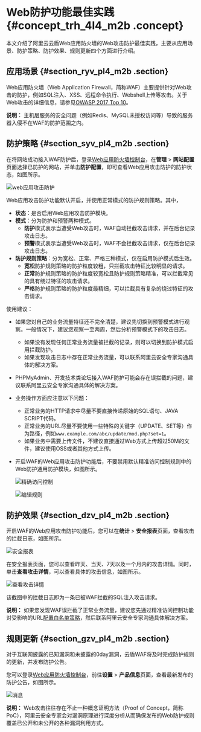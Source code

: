 # Web防护功能最佳实践 {#concept_trh_4l4_m2b .concept}

本文介绍了阿里云云盾Web应用防火墙的Web攻击防护最佳实践，主要从应用场景、防护策略、防护效果、规则更新四个方面进行介绍。

## 应用场景 {#section_ryv_pl4_m2b .section}

Web应用防火墙（Web Application Firewall，简称WAF）主要提供针对Web攻击的防护，例如SQL注入、XSS、远程命令执行、Webshell上传等攻击。关于Web攻击的详细信息，请参见[OWASP 2017 Top 10](https://www.owasp.org/index.php/Top_10-2017_Top_10)。

**说明：** 主机层服务的安全问题（例如Redis、MySQL未授权访问等）导致的服务器入侵不在WAF的防护范围之内。

## 防护策略 {#section_syv_pl4_m2b .section}

在将网站成功接入WAF防护后，登录[Web应用防火墙控制台](https://yundun.console.aliyun.com/?p=waf)，在**管理** \> **网站配置**页面选择已防护的网站，并单击**防护配置**，即可查看Web应用攻击防护的防护状态，如图所示。

![web应用攻击防护](http://static-aliyun-doc.oss-cn-hangzhou.aliyuncs.com/assets/img/15589/15662952728640_zh-CN.jpg)

Web应用攻击防护功能默认开启，并使用正常模式的防护规则策略。其中，

-   **状态**：是否启用Web应用攻击防护模块。
-   **模式**：分为防护和预警两种模式。
    -   **防护**模式表示当遭受Web攻击时，WAF自动拦截攻击请求，并在后台记录攻击日志。
    -   **预警**模式表示当遭受Web攻击时，WAF不会拦截攻击请求，仅在后台记录攻击日志。
-   **防护规则策略**：分为宽松、正常、严格三种模式，仅在启用防护模式后生效。
    -   **宽松**防护规则策略的防护粒度较粗，只拦截攻击特征比较明显的请求。
    -   **正常**防护规则策略的防护粒度较宽松且防护规则策略精准，可以拦截常见的具有绕过特征的攻击请求。
    -   **严格**防护规则策略的防护粒度最精细，可以拦截具有复杂的绕过特征的攻击请求。

使用建议：

-   如果您对自己的业务流量特征还不完全清楚，建议先切换到预警模式进行观察。一般情况下，建议您观察一至两周，然后分析预警模式下的攻击日志。
    -   如果没有发现任何正常业务流量被拦截的记录，则可以切换到防护模式启用拦截防护。
    -   如果发现攻击日志中存在正常业务流量，可以联系阿里云安全专家沟通具体的解决方案。
-   PHPMyAdmin、开发技术类论坛接入WAF防护可能会存在误拦截的问题，建议联系阿里云安全专家沟通具体的解决方案。
-   业务操作方面应注意以下问题：
    -   正常业务的HTTP请求中尽量不要直接传递原始的SQL语句、JAVA SCRIPT代码。
    -   正常业务的URL尽量不要使用一些特殊的关键字（UPDATE、SET等）作为路径，例如`www.example.com/abc/update/mod.php?set=1`。
    -   如果业务中需要上传文件，不建议直接通过Web方式上传超过50M的文件，建议使用OSS或者其他方式上传。
-   开启WAF的Web应用攻击防护功能后，不要禁用默认精准访问控制规则中的Web防护通用防护模块，如图所示。

    ![精确访问控制](http://static-aliyun-doc.oss-cn-hangzhou.aliyuncs.com/assets/img/15589/15662952728641_zh-CN.jpg)

    ![编辑规则](http://static-aliyun-doc.oss-cn-hangzhou.aliyuncs.com/assets/img/15589/15662952728642_zh-CN.jpg)


## 防护效果 {#section_dzv_pl4_m2b .section}

开启WAF的Web应用攻击防护功能后，您可以在**统计** \> **安全报表**页面，查看攻击的拦截日志，如图所示。

![安全报表](http://static-aliyun-doc.oss-cn-hangzhou.aliyuncs.com/assets/img/15589/15662952728643_zh-CN.jpg)

在安全报表页面，您可以查看昨天、当天、7天以及一个月内的攻击详情。同时，单击**查看攻击详情**，可以查看具体的攻击信息，如图所示。

![查看攻击详情](http://static-aliyun-doc.oss-cn-hangzhou.aliyuncs.com/assets/img/15589/15662952728644_zh-CN.jpg)

该截图中的拦截日志即为一条已被WAF拦截的SQL注入攻击请求。

**说明：** 如果您发现WAF误拦截了正常业务流量，建议您先通过精准访问控制功能对受影响的URL[配置白名单策略](../../../../intl.zh-CN/用户指南/防护配置/IP黑白名单配置.md#)，然后联系阿里云安全专家沟通具体解决方案。

## 规则更新 {#section_gzv_pl4_m2b .section}

对于互联网披露的已知漏洞和未披露的0day漏洞，云盾WAF将及时完成防护规则的更新，并发布防护公告。

您可以登录[Web应用防火墙控制台](https://yundun.console.aliyun.com/?p=waf)，前往**设置** \> **产品信息**页面，查看最新发布的防护公告，如图所示。

![消息](http://static-aliyun-doc.oss-cn-hangzhou.aliyuncs.com/assets/img/15589/15662952728645_zh-CN.jpg)

**说明：** Web攻击往往存在不止一种概念证明方法（Proof of Concept，简称PoC），阿里云安全专家会对漏洞原理进行深度分析从而确保发布的Web防护规则覆盖已公开和未公开的各种漏洞利用方式。

